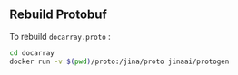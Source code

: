 ```{include} docs.md
```

## Rebuild Protobuf

To rebuild `docarray.proto` :

```bash
cd docarray
docker run -v $(pwd)/proto:/jina/proto jinaai/protogen
```